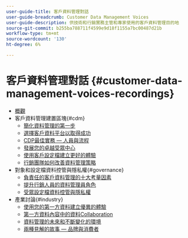 ```yaml
---
user-guide-title: 客戶資料管理對話
user-guide-breadcrumb: Customer Data Management Voices
user-guide-description: 供技術和行銷實務主管和專家使用的客戶資料管理目的地
source-git-commit: b255ba788711f4599e9d18f1155a7bc00487d21b
workflow-type: tm+mt
source-wordcount: '130'
ht-degree: 6%

---
```



# 客戶資料管理對話 {#customer-data-management-voices-recordings}

+ [概觀](overview.md)
+ 客戶資料管理建置區塊{#cdm}
   + [簡化資料管理的第一步](cdm/first-mile.md)
   + [選擇客戶資料平台以取得成功](cdm/cdp-success.md)
   + [CDP最佳實務 — 人員與流程](cdm/people-and-process.md)
   + [發展您的卓越受眾中心](cdm/evolving-your-audience-center-of-excellence.md)
   + [使用客戶設定檔建立更好的體驗](cdm/building-better-experiences-with-customer-profiles.md)
   + [行銷團隊如何改善資料管理策略](cdm/how-marketing-teams-are-improving-data-management-strategies.md)
+ 對象和設定檔資料控管與隱私權{#governance}
   + [負責任的客戶資料管理的十大考量因素](https://experienceleague.adobe.com/docs/platform-learn/tutorials/privacy/ten-considerations-for-responsible-customer-data-management.html)
   + [提升行銷人員的資料管理員角色](https://experienceleague.adobe.com/docs/platform-learn/tutorials/privacy/elevating-the-marketers-role-as-a-data-steward.html)
   + [受眾設定檔資料控管與隱私權](governance/healthcare-shield.md)
+ 產業討論{#industry}
   + [使用您的第一方資料建立優異的體驗](industry/build-superb-experiences-with-your-first-party-data.md)
   + [第一方資料內容中的資料Collaboration](industry/data-collaboration-in-the-first-party-data-context.md)
   + [資料管理的未來和不斷變化的環境](industry/the-future-of-data-management-and-the-changing-environment.md)
   + [兩種見解的故事 — 品牌與消費者](industry/brands-vs-consumers.md)
